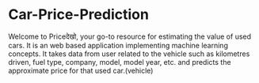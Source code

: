 # Car-Price-Prediction
 Welcome to Priceदेखो, your go-to resource for estimating the value of used cars. It is an web based application implementing machine learning concepts. It takes data from user related to the vehicle such as kilometres driven, fuel type, company, model, model year, etc. and predicts the approximate price for that used car.(vehicle)
